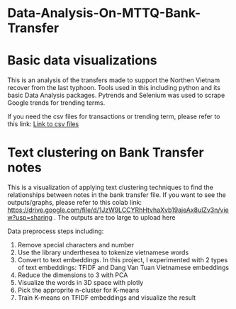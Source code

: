 # Data-Analysis-On-MTTQ-Bank-Transfer
# Basic data visualizations 
This is an analysis of the transfers made to support the Northen Vietnam recover from the last typhoon. Tools used in this including python and its basic Data Analysis packages. Pytrends and Selenium was used to scrape Google trends for trending terms.

If you need the csv files for transactions or trending term, please refer to this link: [Link to csv files](https://drive.google.com/drive/folders/17kDjbjckM-YWd0TZlYC37YchBdiz84jl?usp=sharing)

# Text clustering on Bank Transfer notes
This is a visualization of applying text clustering techniques to find the relationships between notes in the bank transfer file. If you want to see the outputs/graphs, please refer to this colab link: https://drive.google.com/file/d/1JzW9LCCYRhHtvhaXvb19ajeAx8ulZv3n/view?usp=sharing . The outputs are too large to upload here

Data preprocess steps including:
1. Remove special characters and number
2. Use the library underthesea to tokenize vietnamese words
3. Convert to text embeddings. In this project, I experimented with 2 types of text embeddings: TFIDF and Dang Van Tuan Vietnamese embeddings
4. Reduce the dimensions to 3 with PCA
5. Visualize the words in 3D space with plotly
6. Pick the approprite n-cluster for K-means
7. Train K-means on TFIDF embeddings and visualize the result
